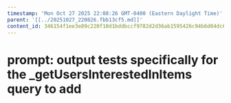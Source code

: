 ```yaml
---
timestamp: 'Mon Oct 27 2025 22:08:26 GMT-0400 (Eastern Daylight Time)'
parent: '[[../20251027_220826.fbb13cf5.md]]'
content_id: 346154f1ee3e89c220f10d1bddbccf9782d2d36ab1595426c94b6d04dc6e0d28
---
```


# prompt: output tests specifically for the \_getUsersInterestedInItems query to add

